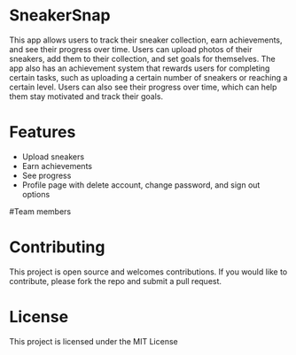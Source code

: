 # SneakerSnap
 This app allows users to track their sneaker collection, earn achievements, and see their progress over time. Users can upload photos of their sneakers, add them to their collection, and set goals for themselves. The app also has an achievement system that rewards users for completing certain tasks, such as uploading a certain number of sneakers or reaching a certain level. Users can also see their progress over time, which can help them stay motivated and track their goals.

# Features
* Upload sneakers
* Earn achievements
* See progress
* Profile page with delete account, change password, and sign out options

#Team members


# Contributing
This project is open source and welcomes contributions. If you would like to contribute, please fork the repo and submit a pull request.

# License
This project is licensed under the MIT License
